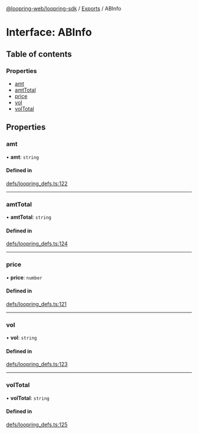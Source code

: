 [@loopring-web/loopring-sdk](../README.md) / [Exports](../modules.md) / ABInfo

# Interface: ABInfo

## Table of contents

### Properties

- [amt](ABInfo.md#amt)
- [amtTotal](ABInfo.md#amttotal)
- [price](ABInfo.md#price)
- [vol](ABInfo.md#vol)
- [volTotal](ABInfo.md#voltotal)

## Properties

### amt

• **amt**: `string`

#### Defined in

[defs/loopring_defs.ts:122](https://github.com/Loopring/loopring_sdk/blob/18accaa/src/defs/loopring_defs.ts#L122)

___

### amtTotal

• **amtTotal**: `string`

#### Defined in

[defs/loopring_defs.ts:124](https://github.com/Loopring/loopring_sdk/blob/18accaa/src/defs/loopring_defs.ts#L124)

___

### price

• **price**: `number`

#### Defined in

[defs/loopring_defs.ts:121](https://github.com/Loopring/loopring_sdk/blob/18accaa/src/defs/loopring_defs.ts#L121)

___

### vol

• **vol**: `string`

#### Defined in

[defs/loopring_defs.ts:123](https://github.com/Loopring/loopring_sdk/blob/18accaa/src/defs/loopring_defs.ts#L123)

___

### volTotal

• **volTotal**: `string`

#### Defined in

[defs/loopring_defs.ts:125](https://github.com/Loopring/loopring_sdk/blob/18accaa/src/defs/loopring_defs.ts#L125)
